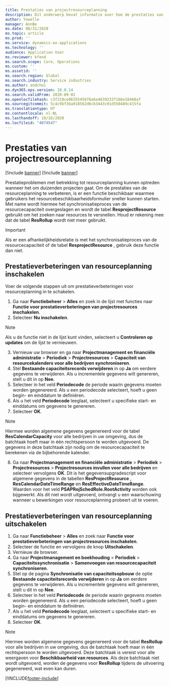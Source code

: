 ```yaml
---
title: Prestaties van projectresourceplanning
description: Dit onderwerp bevat informatie over hoe de prestaties van resourceplanning bij een groot aantal projecten kunnen worden verbeterd.
author: Yowelle
manager: AnnBe
ms.date: 08/31/2020
ms.topic: article
ms.prod: ''
ms.service: dynamics-ax-applications
ms.technology: ''
audience: Application User
ms.reviewer: kfend
ms.search.scope: Core, Operations
ms.custom: ''
ms.assetid: ''
ms.search.region: Global
ms.search.industry: Service industries
ms.author: andchoi
ms.dyn365.ops.version: 10.0.14
ms.search.validFrom: 2020-09-01
ms.openlocfilehash: c3f219ce0635545976a6a4639233f166e18468af
ms.sourcegitcommit: 5c4c9bf3ba018562d6cb3443c01d550489c415fa
ms.translationtype: HT
ms.contentlocale: nl-NL
ms.lasthandoff: 10/16/2020
ms.locfileid: "4074547"
---
```

# <a name="project-resource-scheduling-performance"></a>Prestaties van projectresourceplanning

[!include [banner](../includes/banner.md)]
[!include [banner](../includes/preview-banner.md)]


Prestatieproblemen met betrekking tot resourceplanning kunnen optreden wanneer het om duizenden projecten gaat. Om de prestaties van de resourceplanning te verbeteren, is er een functie beschikbaar waarmee gebruikers het resourcebeschikbaarheidsformulier sneller kunnen starten. Met name wordt hiermee het synchronisatieproces van de resourcecapaciteit overgeslagen en wordt de tabel **ResprojectResource** gebruikt om het zoeken naar resources te versnellen. Houd er rekening mee dat de tabel **ResRollup** wordt niet meer gebruikt.

> [!IMPORTANT]
> Als er een afhankelijkheidsrelatie is met het synchronisatieproces van de resourcecapaciteit of de tabel **ResprojectResource** , gebruik deze functie dan niet.

## <a name="enable-resource-scheduling-performance-enhancement"></a>Prestatieverbeteringen van resourceplanning inschakelen
Voer de volgende stappen uit om prestatieverbeteringen voor resourceplanning in te schakelen.

1. Ga naar **Functiebeheer** > **Alles** en zoek in de lijst met functies naar **Functie voor prestatieverbeteringen van projectresources inschakelen**.
2. Selecteer **Nu inschakelen**.

> [!NOTE]
> Als u de functie niet in de lijst kunt vinden, selecteert u **Controleren op updates** om de lijst te vernieuwen.

3. Vernieuw uw browser en ga naar **Projectmanagement en financiële administratie** > **Periodiek** > **Projectresources** > **Capaciteit van resourcekalenders voor alle bedrijven synchroniseren**.
4. Stel **Bestaande capaciteitsrecords verwijderen** in op **Ja** om eerdere gegevens te verwijderen. Als u incrementele gegevens wilt genereren, stelt u dit in op **Nee**.
5. Selecteer in het veld **Periodecode** de periode waarin gegevens moeten worden gegenereerd. Als u een periodecode selecteert, hoeft u geen begin- en einddatum te definiëren.
6. Als u het veld **Periodecode** leeglaat, selecteert u specifieke start- en einddatums om gegevens te genereren.
7. Selecteer **OK**.

 > [!NOTE]
 > Hiermee worden algemene gegevens gegenereerd voor de tabel **ResCalendarCapacity** voor alle bedrijven in uw omgeving, dus de batchtaak hoeft maar in één rechtspersoon te worden uitgevoerd. De gegevens in deze batchtaak zijn nodig om de resourcecapaciteit te berekenen via de bijbehorende kalender.

8. Ga naar **Projectmanagement en financiële administratie** > **Periodiek** > **Projectresources** > **Projectresources invullen voor alle bedrijven** en selecteer vervolgens **OK**. Dit is het gegevensupgradescript voor algemene gegevens in de tabellen **ResProjectResource** , **ResCalendarDateTimeRange** en **ResEffectiveDateTimeRange**. Waarden voor het veld **PSAPRojSchedRole.RootActivity** worden ook bijgewerkt. Als dit niet wordt uitgevoerd, ontvangt u een waarschuwing wanneer u bewerkingen voor resourceplanning probeert uit te voeren.
 
## <a name="turn-off-resource-scheduling-performance-enhancement"></a>Prestatieverbeteringen van resourceplanning uitschakelen

1. Ga naar **Functiebeheer** > **Alles** en zoek naar **Functie voor prestatieverbeteringen van projectresources inschakelen**.
2. Selecteer de functie en vervolgens de knop **Uitschakelen**.
3. Vernieuw de browser.
4. Ga naar **Projectmanagement en boekhouding** > **Periodiek** > **Capaciteitssynchronisatie** > **Samenvoegen van resourcecapaciteit synchroniseren**.
5. Stel op de pagina **Synchronisatie van capaciteitsopbouw** de optie **Bestaande capaciteitsrecords verwijderen** in op **Ja** om eerdere gegevens te verwijderen. Als u incrementele gegevens wilt genereren, stelt u dit in op **Nee**.
6. Selecteer in het veld **Periodecode** de periode waarin gegevens moeten worden gegenereerd. Als u een periodecode selecteert, hoeft u geen begin- en einddatum te definiëren.
7. Als u het veld **Periodecode** leeglaat, selecteert u specifieke start- en einddatums om gegevens te genereren.
8. Selecteer **OK**.

> [!NOTE]
> Hiermee worden algemene gegevens gegenereerd voor de tabel **ResRollup** voor alle bedrijven in uw omgeving, dus de batchtaak hoeft maar in één rechtspersoon te worden uitgevoerd. Deze batchtaak is vereist voor alle weergaven voor **Beschikbaarheid van resources**. Als deze batchtaak niet wordt uitgevoerd, worden de gegevens voor **ResRollup** tijdens de uitvoering gegenereerd, wat even kan duren.


[!INCLUDE[footer-include](../includes/footer-banner.md)]
